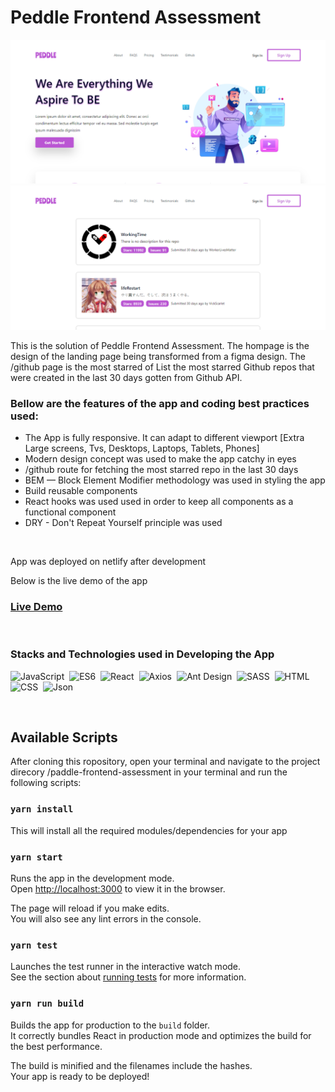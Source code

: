 # Peddle Frontend Assessment

![Peddle](./src/assets/banner1.png)
![Peddle](./src/assets/banner2.png)

<p>
This is the solution of Peddle Frontend Assessment. The hompage is the design of the landing page being transformed from a figma design. The /github page is the most starred of List the most starred Github repos that were created in the last 30 days gotten from Github API.
</p>

### Bellow are the features of the app and coding best practices used:

<ul>
<li>The App is fully responsive. It can adapt to different viewport [Extra Large screens, Tvs, Desktops, Laptops, Tablets, Phones]</li>
<li>Modern design concept was used to make the app catchy in eyes</li>
<li>/github route for fetching the most starred repo in the last 30 days</li>
<li>BEM — Block Element Modifier methodology was used in styling the app</li>
<li>Build reusable components</li>
<li>React hooks was used used in order to keep all components as a functional component</li>
<li>DRY - Don't Repeat Yourself principle was used</li>
</ul>
<br />

<p>App was deployed on netlify after development</p>
<p>Below is the live demo of the app</p>

### <a href="https://peddlefrontend.netlify.app">Live Demo</a>

<br/>

### Stacks and Technologies used in Developing the App

![JavaScript](https://img.shields.io/badge/-JavaScript-05122A?style=flat&logo=javascript)&nbsp;
![ES6](https://img.shields.io/badge/-ES6-05122A?style=flat&logo=javascript)&nbsp;
![React](https://img.shields.io/badge/-React-05122A?style=flat&logo=react)&nbsp;
![Axios](https://img.shields.io/badge/-Axios-05122A?style=flat&logo=axios)&nbsp;
![Ant Design](https://img.shields.io/badge/-AntDesign-05122A?style=flat&logo=ant-design)&nbsp;
![SASS](https://img.shields.io/badge/-SASS-05122A?style=flat&logo=sass)&nbsp;
![HTML](https://img.shields.io/badge/-HTML-05122A?style=flat&logo=HTML5)&nbsp;
![CSS](https://img.shields.io/badge/-CSS-05122A?style=flat&logo=CSS3&logoColor=1572B6)&nbsp;
![Json](https://img.shields.io/badge/-JSON-05122A?style=flat&logo=json)&nbsp;

<br/>

## Available Scripts

<p>
After cloning this ropository, open your terminal and navigate to the project direcory /paddle-frontend-assessment in your terminal and run the following scripts:
<br/>

### `yarn install`

This will install all the required modules/dependencies for your app

### `yarn start`

Runs the app in the development mode.\
Open [http://localhost:3000](http://localhost:3000) to view it in the browser.

The page will reload if you make edits.\
You will also see any lint errors in the console.

### `yarn test`

Launches the test runner in the interactive watch mode.\
See the section about [running tests](https://facebook.github.io/create-react-app/docs/running-tests) for more information.

### `yarn run build`

Builds the app for production to the `build` folder.\
It correctly bundles React in production mode and optimizes the build for the best performance.

The build is minified and the filenames include the hashes.\
Your app is ready to be deployed!
